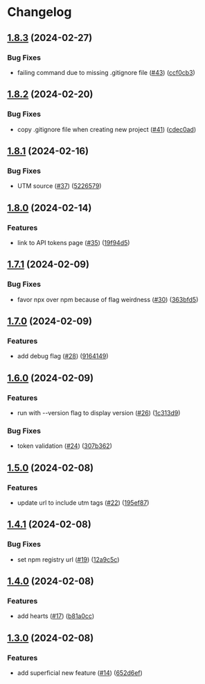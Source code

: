 # Changelog

## [1.8.3](https://github.com/replicate/create-replicate/compare/v1.8.2...v1.8.3) (2024-02-27)


### Bug Fixes

* failing command due to missing .gitignore file ([#43](https://github.com/replicate/create-replicate/issues/43)) ([ccf0cb3](https://github.com/replicate/create-replicate/commit/ccf0cb3def125662cbede6b815ee69dc25ddc2e0))

## [1.8.2](https://github.com/replicate/create-replicate/compare/v1.8.1...v1.8.2) (2024-02-20)


### Bug Fixes

* copy .gitignore file when creating new project ([#41](https://github.com/replicate/create-replicate/issues/41)) ([cdec0ad](https://github.com/replicate/create-replicate/commit/cdec0ad3bbb911e4574b30912df19342e33b180a))

## [1.8.1](https://github.com/replicate/create-replicate/compare/v1.8.0...v1.8.1) (2024-02-16)


### Bug Fixes

* UTM source ([#37](https://github.com/replicate/create-replicate/issues/37)) ([5226579](https://github.com/replicate/create-replicate/commit/52265792eb90f379be709d8307e23f2d6dfa65fd))

## [1.8.0](https://github.com/replicate/create-replicate/compare/v1.7.1...v1.8.0) (2024-02-14)


### Features

* link to API tokens page ([#35](https://github.com/replicate/create-replicate/issues/35)) ([19f94d5](https://github.com/replicate/create-replicate/commit/19f94d530ad2f3aecd512c87664d48773f1dd856))

## [1.7.1](https://github.com/replicate/create-replicate/compare/v1.7.0...v1.7.1) (2024-02-09)


### Bug Fixes

* favor npx over npm because of flag weirdness ([#30](https://github.com/replicate/create-replicate/issues/30)) ([363bfd5](https://github.com/replicate/create-replicate/commit/363bfd53963a902c4f7350bf9101a41b11e3418d))

## [1.7.0](https://github.com/replicate/create-replicate/compare/v1.6.0...v1.7.0) (2024-02-09)


### Features

* add debug flag ([#28](https://github.com/replicate/create-replicate/issues/28)) ([9164149](https://github.com/replicate/create-replicate/commit/91641494d371d3df933ac741d978356426df8766))

## [1.6.0](https://github.com/replicate/create-replicate/compare/v1.5.0...v1.6.0) (2024-02-09)


### Features

* run with --version flag to display version ([#26](https://github.com/replicate/create-replicate/issues/26)) ([1c313d9](https://github.com/replicate/create-replicate/commit/1c313d948fbf385174c9b389db5963d5eccfc718))


### Bug Fixes

* token validation ([#24](https://github.com/replicate/create-replicate/issues/24)) ([307b362](https://github.com/replicate/create-replicate/commit/307b3624924fd908ecfeed35f67edf01d91eb497))

## [1.5.0](https://github.com/replicate/create-replicate/compare/v1.4.1...v1.5.0) (2024-02-08)


### Features

* update url to include utm tags ([#22](https://github.com/replicate/create-replicate/issues/22)) ([195ef87](https://github.com/replicate/create-replicate/commit/195ef87d34df67aa2570449f89fbc9b99fd2de5a))

## [1.4.1](https://github.com/replicate/create-replicate/compare/v1.4.0...v1.4.1) (2024-02-08)


### Bug Fixes

* set npm registry url ([#19](https://github.com/replicate/create-replicate/issues/19)) ([12a9c5c](https://github.com/replicate/create-replicate/commit/12a9c5c4f50978e7e96005449a592531fe785626))

## [1.4.0](https://github.com/replicate/create-replicate/compare/v1.3.0...v1.4.0) (2024-02-08)


### Features

* add hearts ([#17](https://github.com/replicate/create-replicate/issues/17)) ([b81a0cc](https://github.com/replicate/create-replicate/commit/b81a0cc132112f3f84673c414b990e7fdc476ac9))

## [1.3.0](https://github.com/replicate/create-replicate/compare/v1.2.3...v1.3.0) (2024-02-08)


### Features

* add superficial new feature ([#14](https://github.com/replicate/create-replicate/issues/14)) ([652d6ef](https://github.com/replicate/create-replicate/commit/652d6ef7ba14b64ba02eeef155d70f006c26e684))

